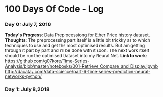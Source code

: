 # 100 Days Of Code - Log

### Day 0: July 7, 2018

**Today's Progress**: Data Preprocessiong for Ether Price history dataset.
**Thoughts**: The preprocessing part itself is a little bit trickky as to which techniques to use and get the most optimised results. But am getting through it part by part and i'll be done with it soon. The next work itself should be run the optimised Dataset into my Neural Net.
**Link to work**: https://github.com/g07kore/Time-Series-Analysis/blob/master/notebooks/001-Retrieve_Compare_and_Display.ipynb
                  http://dacatay.com/data-science/part-6-time-series-prediction-neural-networks-python/
                  
### Day 1: July 8,2018
